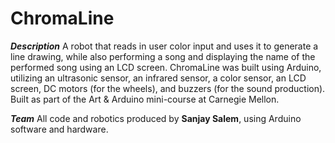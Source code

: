 # ChromaLine

***Description*** A robot that reads in user color input and uses it to generate a line drawing, while also performing a song and displaying the name of the performed song using an LCD screen. 
ChromaLine was built using Arduino, utilizing an ultrasonic sensor, an infrared sensor, a color sensor, an LCD screen, DC motors (for the wheels), and buzzers (for the sound production).
Built as part of the Art & Arduino mini-course at Carnegie Mellon.

***Team***
All code and robotics produced by **Sanjay Salem**, using Arduino software and hardware.
